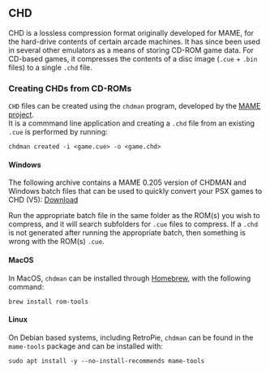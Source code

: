 ## CHD

CHD is a lossless compression format originally developed for MAME, for the hard-drive contents of certain arcade machines. It has since been used in several other emulators as a means of storing CD-ROM game data. For CD-based games, it compresses the contents of a disc image (`.cue` + `.bin` files) to a single `.chd` file.

### Creating CHDs from CD-ROMs

`CHD` files can be created using the `chdman` program, developed by the [MAME project](https://mamedev.org).    
It is a commmand line application and creating a `.chd` file from an existing `.cue` is performed by running:

```shell
chdman created -i <game.cue> -o <game.chd>
```

#### Windows

The following archive contains a MAME 0.205 version of CHDMAN and Windows batch files that can be used to quickly convert your PSX games to CHD (V5): [Download](https://drive.google.com/file/d/0B-ElaPpvBHs5aUd0QUM3c05kY2c/view?usp=sharing)

Run the appropriate batch file in the same folder as the ROM(s) you wish to compress, and it will search subfolders for `.cue` files to compress. If a `.chd` is not generated after running the appropriate batch, then something is wrong with the ROM(s) `.cue`.

#### MacOS

In MacOS, `chdman` can be installed through [Homebrew](https://brew.sh/), with the following command:

```shell
brew install rom-tools
```

#### Linux

On Debian based systems, including RetroPie, `chdman` can be found in the `mame-tools` package and can be installed with:

```shell
sudo apt install -y --no-install-recommends mame-tools
```
